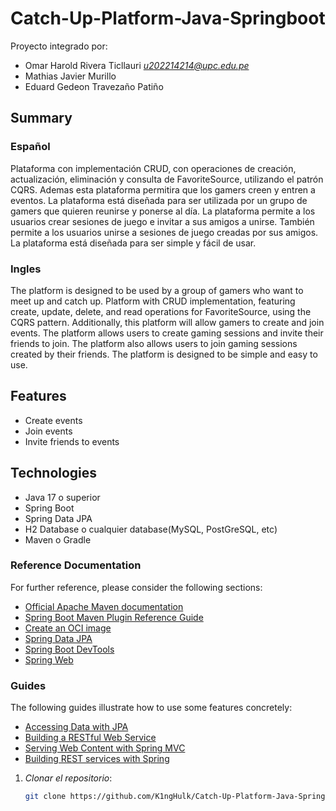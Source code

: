 # Catch-Up-Platform-Java-Springboot

Proyecto integrado por:
- Omar Harold Rivera Ticllauri *u202214214@upc.edu.pe*
- Mathias Javier Murillo
- Eduard Gedeon Travezaño Patiño

## Summary
### Español
Plataforma con implementación CRUD, con operaciones de creación, actualización, eliminación y consulta de FavoriteSource, utilizando el patrón CQRS. 
Ademas esta plataforma permitira que los gamers creen y entren a eventos. La plataforma está diseñada para ser utilizada por un grupo de gamers que quieren reunirse y ponerse al día. La plataforma permite a los usuarios crear sesiones de juego e invitar a sus amigos a unirse. También permite a los usuarios unirse a sesiones de juego creadas por sus amigos. La plataforma está diseñada para ser simple y fácil de usar.
### Ingles

The platform is designed to be used by a group of gamers who want to meet up and catch up.
Platform with CRUD implementation, featuring create, update, delete, and read operations for FavoriteSource, using the CQRS pattern. Additionally, this platform will allow gamers to create and join events.
The platform allows users to create gaming sessions and invite their friends to join. The platform also allows users to join gaming sessions created by their friends. The platform is designed to be simple and easy to use.

## Features

- Create events
- Join events
- Invite friends to events

## Technologies
- Java 17 o superior
- Spring Boot
- Spring Data JPA
- H2 Database o cualquier database(MySQL, PostGreSQL, etc)
- Maven  o Gradle

### Reference Documentation

For further reference, please consider the following sections:

* [Official Apache Maven documentation](https://maven.apache.org/guides/index.html)
* [Spring Boot Maven Plugin Reference Guide](https://docs.spring.io/spring-boot/3.3.4/maven-plugin)
* [Create an OCI image](https://docs.spring.io/spring-boot/3.3.4/maven-plugin/build-image.html)
* [Spring Data JPA](https://docs.spring.io/spring-boot/docs/3.3.4/reference/htmlsingle/index.html#data.sql.jpa-and-spring-data)
* [Spring Boot DevTools](https://docs.spring.io/spring-boot/docs/3.3.4/reference/htmlsingle/index.html#using.devtools)
* [Spring Web](https://docs.spring.io/spring-boot/docs/3.3.4/reference/htmlsingle/index.html#web)


### Guides

The following guides illustrate how to use some features concretely:

* [Accessing Data with JPA](https://spring.io/guides/gs/accessing-data-jpa/)
* [Building a RESTful Web Service](https://spring.io/guides/gs/rest-service/)
* [Serving Web Content with Spring MVC](https://spring.io/guides/gs/serving-web-content/)
* [Building REST services with Spring](https://spring.io/guides/tutorials/rest/)



1. *Clonar el repositorio*:

   ```bash
   git clone https://github.com/K1ngHulk/Catch-Up-Platform-Java-Springboot.git